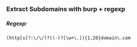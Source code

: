 ### Extract Subdomains with burp + regexp
##### Regexp:
```
(http[s]?:\/\/)?((-)?[\w+\.]){1,20}domain\.com
```
